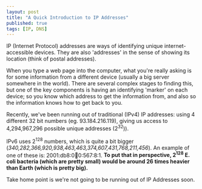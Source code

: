 ```yaml
---
layout: post
title: "A Quick Introduction to IP Addresses"
published: true
tags: [IP, DNS]
---
```

IP (Internet Protocol) addresses are ways of identifying unique internet-accessible devices. They are also 'addresses' in the sense of showing its location (think of postal addresses).

When you type a web page into the computer, what you're really asking is for some information from a different device (usually a big server somewhere in the world). There are several complex stages to finding this, but one of the key components is having an identifying 'marker' on each device; so you know which address to get the information from, and also so the information knows how to get back to you.

Recently, we've been running out of traditional (IPv4) IP addresses: using 4 different 32 bit numbers (eg. 93.184.216.119), giving us access to 4,294,967,296 possible unique addresses (2<sup>32</sup>)). 

IPv6 uses 2<sup>128</sup> numbers, which is quite a bit bigger (_340,282,366,920,938,463,463,374,607,431,768,211,456_). An example of one of these is: 2001:db8:0:1234:0:567:8:1.  __To put that in perspective, 2<sup>128</sup> E. coli bacteria (which are pretty small) would be around 26 times heavier than Earth (which is pretty big).__

Take home point is we're not going to be running out of IP Addresses soon.
